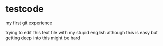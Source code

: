 # testcode
my first git experience

trying to edit this text file with my stupid english
although this is easy but getting deep into this might be hard
